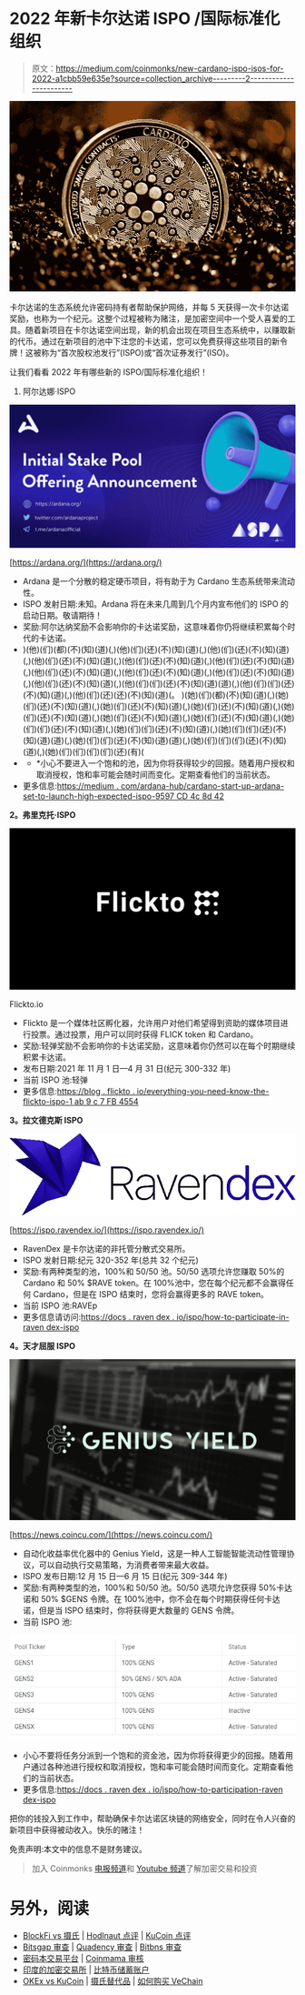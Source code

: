 # 2022 年新卡尔达诺 ISPO /国际标准化组织

> 原文：<https://medium.com/coinmonks/new-cardano-ispo-isos-for-2022-a1cbb59e635e?source=collection_archive---------2----------------------->

![](img/6875653bb1c68d508def5109839cd08a.png)

卡尔达诺的生态系统允许密码持有者帮助保护网络，并每 5 天获得一次卡尔达诺奖励，也称为一个纪元。这整个过程被称为赌注，是加密空间中一个受人喜爱的工具。随着新项目在卡尔达诺空间出现，新的机会出现在项目生态系统中，以赚取新的代币。通过在新项目的池中下注您的卡达诺，您可以免费获得这些项目的新令牌！这被称为“首次股权池发行”(ISPO)或“首次证券发行”(ISO)。

让我们看看 2022 年有哪些新的 ISPO/国际标准化组织！

1.  阿尔达娜·ISPO

![](img/da82d1d199e50455fa1065a05448c590.png)

[https://ardana.org/](https://ardana.org/)

*   Ardana 是一个分散的稳定硬币项目，将有助于为 Cardano 生态系统带来流动性。
*   ISPO 发射日期:未知。Ardana 将在未来几周到几个月内宣布他们的 ISPO 的启动日期。敬请期待！
*   奖励:阿尔达纳奖励不会影响你的卡达诺奖励，这意味着你仍将继续积累每个时代的卡达诺。
*   )(他)(们)(都)(不)(知)(道)(,)(他)(们)(还)(不)(知)(道)(,)(他)(们)(还)(不)(知)(道)(,)(他)(们)(还)(不)(知)(道)(,)(他)(们)(还)(不)(知)(道)(,)(他)(们)(还)(不)(知)(道)(,)(他)(们)(还)(不)(知)(道)(,)(他)(们)(还)(不)(知)(道)(,)(他)(们)(还)(不)(知)(道)(,)(他)(们)(还)(不)(知)(道)(,)(他)(们)(们)(还)(不)(知)(道)(道)(,)(他)(们)(们)(还)(不)(知)(道)(,)(他)(们)(还)(还)(不)(知)(道)(。 )(她)(们)(都)(不)(知)(道)(,)(她)(们)(还)(不)(知)(道)(,)(她)(们)(还)(不)(知)(道)(,)(她)(们)(还)(不)(知)(道)(,)(她)(们)(还)(不)(知)(道)(,)(她)(们)(还)(不)(知)(道)(,)(她)(们)(还)(不)(知)(道)(,)(她)(们)(们)(还)(不)(知)(道)(,)(她)(们)(们)(还)(不)(知)(道)(,)(她)(们)(们)(还)(不)(知)(道)(道)(,)(她)(们)(们)(还)(不)(知)(道)(道)(,)(她)(们)(们)(们)(还)(不)(知)(道)(,)(她)(们)(们)(们)(们)(还)(有)(
*   * *小心不要进入一个饱和的池，因为你将获得较少的回报。随着用户授权和取消授权，饱和率可能会随时间而变化。定期查看他们的当前状态。
*   更多信息:[https://medium . com/ardana-hub/cardano-start-up-ardana-set-to-launch-high-expected-ispo-9597 CD 4c 8d 42](/ardana-hub/cardano-start-up-ardana-set-to-launch-highly-anticipated-ispo-9597cd4c8d42)

**2。弗里克托·ISPO**

![](img/c3cce470a82a513655f9d09e65550e83.png)

Flickto.io

*   Flickto 是一个媒体社区孵化器，允许用户对他们希望得到资助的媒体项目进行投票。通过投票，用户可以同时获得 FLICK token 和 Cardano。
*   奖励:轻弹奖励不会影响你的卡达诺奖励，这意味着你仍然可以在每个时期继续积累卡达诺。
*   发布日期:2021 年 11 月 1 日—4 月 31 日(纪元 300-332 年)
*   当前 ISPO 池:轻弹
*   更多信息:[https://blog . flickto . io/everything-you-need-know-the-flickto-ispo-1 ab 9 c 7 FB 4554](https://blog.flickto.io/everything-you-need-to-know-about-the-flickto-ispo-1ab9c7fb4554)

**3。拉文德克斯 ISPO**

![](img/ec4043d21f6eb93fc08c6492ac8c5d3e.png)

[https://ispo.ravendex.io/](https://ispo.ravendex.io/)

*   RavenDex 是卡尔达诺的非托管分散式交易所。
*   ISPO 发射日期:纪元 320-352 年(总共 32 个纪元)
*   奖励:有两种类型的池，100%和 50/50 池。50/50 选项允许您赚取 50%的 Cardano 和 50% $RAVE token。在 100%池中，您在每个纪元都不会赢得任何 Cardano，但是在 ISPO 结束时，您将会赢得更多的 RAVE token。
*   当前 ISPO 池:RAVEp
*   更多信息请访问:[https://docs . raven dex . io/ispo/how-to-participate-in-raven dex-ispo](https://docs.ravendex.io/ispo/how-to-participate-in-ravendex-ispo)

**4。天才屈服 ISPO**

![](img/fcc5847958671afe83d6f02235fa33b2.png)

[https://news.coincu.com/](https://news.coincu.com/)

*   自动化收益率优化器中的 Genius Yield，这是一种人工智能智能流动性管理协议，可以自动执行交易策略，为消费者带来最大收益。
*   ISPO 发布日期:12 月 15 日—6 月 15 日(纪元 309-344 年)
*   奖励:有两种类型的池，100%和 50/50 池。50/50 选项允许您获得 50%卡达诺和 50% $GENS 令牌。在 100%池中，你不会在每个时期获得任何卡达诺，但是当 ISPO 结束时，你将获得更大数量的 GENS 令牌。
*   当前 ISPO 池:

![](img/920b9ff02f41753859d003c32f767b97.png)

*   小心不要将任务分派到一个饱和的资金池，因为你将获得更少的回报。随着用户通过各种池进行授权和取消授权，饱和率可能会随时间而变化。定期查看他们的当前状态。
*   更多信息:[https://docs . raven dex . io/ispo/how-to-participation-raven dex-ispo](https://docs.ravendex.io/ispo/how-to-participate-in-ravendex-ispo)

把你的钱投入到工作中，帮助确保卡尔达诺区块链的网络安全，同时在令人兴奋的新项目中获得被动收入。快乐的赌注！

免责声明:本文中的信息不是财务建议。

> 加入 Coinmonks [电报频道](https://t.me/coincodecap)和 [Youtube 频道](https://www.youtube.com/c/coinmonks/videos)了解加密交易和投资

# 另外，阅读

*   [BlockFi vs 摄氏](/coinmonks/blockfi-vs-celsius-vs-hodlnaut-8a1cc8c26630) | [Hodlnaut 点评](/coinmonks/hodlnaut-review-best-way-to-hodl-is-to-earn-interest-on-your-bitcoin-6658a8c19edf) | [KuCoin 点评](https://coincodecap.com/kucoin-review)
*   [Bitsgap 审查](/coinmonks/bitsgap-review-a-crypto-trading-bot-that-makes-easy-money-a5d88a336df2) | [Quadency 审查](/coinmonks/quadency-review-a-crypto-trading-automation-platform-3068eaa374e1) | [Bitbns 审查](/coinmonks/bitbns-review-38256a07e161)
*   [密码本交易平台](/coinmonks/top-10-crypto-copy-trading-platforms-for-beginners-d0c37c7d698c) | [Coinmama 审核](/coinmonks/coinmama-review-ace5641bde6e)
*   [印度的加密交易所](/coinmonks/bitcoin-exchange-in-india-7f1fe79715c9) | [比特币储蓄账户](/coinmonks/bitcoin-savings-account-e65b13f92451)
*   [OKEx vs KuCoin](https://coincodecap.com/okex-kucoin) | [摄氏替代品](https://coincodecap.com/celsius-alternatives) | [如何购买 VeChain](https://coincodecap.com/buy-vechain)